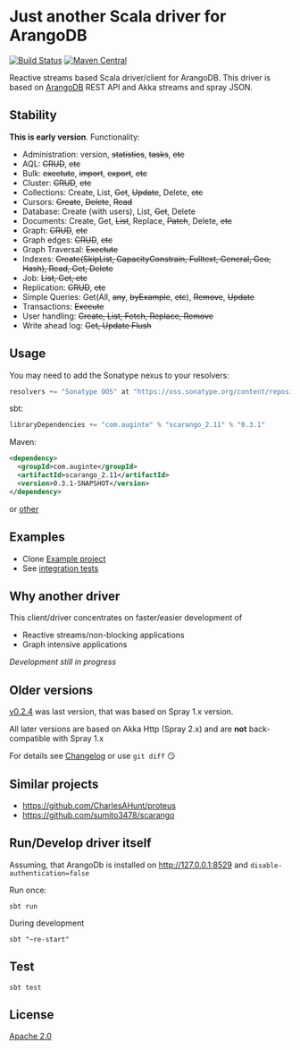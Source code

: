 Just another Scala driver for ArangoDB
======================================

[![Build Status](https://api.travis-ci.org/Auginte/scarango.png?branch=master)](http://travis-ci.org/Auginte/scarango)
[![Maven Central](https://maven-badges.herokuapp.com/maven-central/com.auginte/scarango_2.11/badge.svg)](http://search.maven.org/#artifactdetails|com.auginte|scarango_2.11|0.3.1|)

Reactive streams based Scala driver/client for ArangoDB.
This driver is based on [ArangoDB](https://www.arangodb.com/) REST API and Akka streams and spray JSON.

Stability
---------

**This is early version**. Functionality:

 * Administration: version, ~~statistics~~, ~~tasks~~, ~~etc~~
 * AQL: ~~CRUD~~, ~~etc~~
 * Bulk: ~~exectute~~, ~~import~~, ~~export~~, ~~etc~~
 * Cluster: ~~CRUD~~, ~~etc~~ 
 * Collections: Create, List, ~~Get~~, ~~Update~~, Delete, ~~etc~~ 
 * Cursors: ~~Create~~, ~~Delete~~, ~~Read~~
 * Database: Create (with users), List, ~~Get~~, Delete
 * Documents: Create, Get, ~~List~~, Replace, ~~Patch~~, Delete, ~~etc~~  
 * Graph: ~~CRUD~~, ~~etc~~ 
 * Graph edges: ~~CRUD~~, ~~etc~~ 
 * Graph Traversal: ~~Exectute~~ 
 * Indexes: ~~Create(SkipList, CapacityConstrain, Fulltext, General, Geo, Hash), Read, Get, Delete~~  
 * Job: ~~List, Get, etc~~ 
 * Replication: ~~CRUD~~, ~~etc~~
 * Simple Queries: Get(All, ~~any~~, ~~byExample~~, ~~etc~~), ~~Remove~~, ~~Update~~ 
 * Transactions: ~~Execute~~ 
 * User handling: ~~Create, List, Fetch, Replace, Remove~~ 
 * Write ahead log: ~~Get, Update Flush~~  

Usage
-----

You may need to add the Sonatype nexus to your resolvers:

```scala
resolvers += "Sonatype OOS" at "https://oss.sonatype.org/content/repositories/releases"
```

sbt:
```scala
libraryDependencies += "com.auginte" % "scarango_2.11" % "0.3.1"
```

Maven:
```xml
<dependency>
  <groupId>com.auginte</groupId>
  <artifactId>scarango_2.11</artifactId>
  <version>0.3.1-SNAPSHOT</version>
</dependency>
```
or [other](http://search.maven.org/#artifactdetails|com.auginte|scarango_2.11|0.3.1|)

Examples
--------

* Clone [Example project](https://github.com/aurelijusb/scarango-example)
* See [integration tests](src/test/scala/com/auginte/scarango/IntegrationTest.scala) 

Why another driver
------------------

This client/driver concentrates on faster/easier development of

* Reactive streams/non-blocking applications
* Graph intensive applications

*Development still in progress*

Older versions
--------------

[v0.2.4](https://github.com/Auginte/scarango/tree/v0.2.4) was last version,
that was based on Spray 1.x version.

All later versions are based on Akka Http (Spray 2.x)
and are **not** back-compatible with Spray 1.x

For details see [Changelog](CHANGELOG.md) or use `git diff` :smirk:

Similar projects
----------------

* https://github.com/CharlesAHunt/proteus
* https://github.com/sumito3478/scarango

Run/Develop driver itself
-------------------------

Assuming, that ArangoDb is installed on http://127.0.0.1:8529 and `disable-authentication=false`

Run once:

```
sbt run
```

During development

```
sbt "~re-start"
```

Test
----

```
sbt test
```

License
-------

[Apache 2.0](LICENSE)

